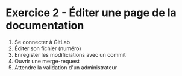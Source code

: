 # Exercice 2 - Éditer une page de la documentation


1. Se connecter à GitLab
1. Éditer son fichier (numéro)
1. Enregister les modificiations avec un commit
1. Ouvrir une merge-request
1. Attendre la validation d'un administrateur
 